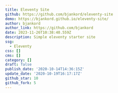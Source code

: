 ```yaml
---
title: Eleventy Site
github: https://github.com/bjankord/eleventy-site
demo: https://bjankord.github.io/eleventy-site/
author: bjankord
author_link: https://github.com/bjankord
date: 2023-11-26T10:38:40.559Z
description: Simple eleventy starter site
ssg:
  - Eleventy
css: []
cms: []
category: []
draft: false
publish_date: '2020-10-14T14:36:15Z'
update_date: '2020-10-19T16:17:17Z'
github_star: 10
github_fork: 5
---
```

